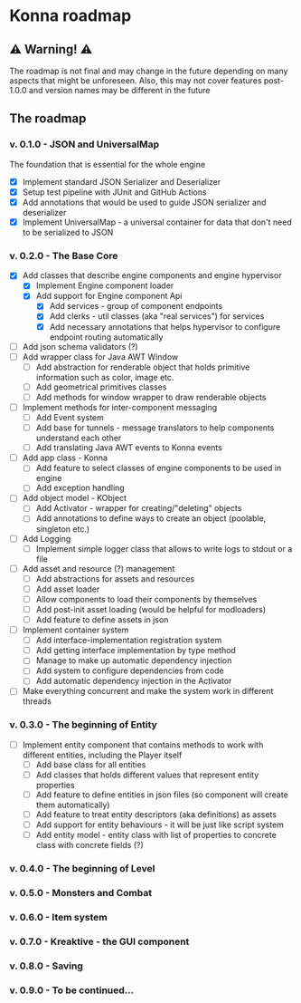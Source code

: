 # Konna roadmap

## ⚠️ Warning! ⚠️

The roadmap is not final and may change in the future depending
on many aspects that might be unforeseen. Also, this may not cover features post-1.0.0 and
version names may be different in the future

## The roadmap

### v. 0.1.0 - JSON and UniversalMap
The foundation that is essential for the whole engine

- [x] Implement standard JSON Serializer and Deserializer
- [x] Setup test pipeline with JUnit and GitHub Actions
- [x] Add annotations that would be used to guide JSON serializer and deserializer
- [x] Implement UniversalMap - a universal container for data that don't need to be serialized to JSON

### v. 0.2.0 - The Base Core

- [x] Add classes that describe engine components and engine hypervisor
    - [x] Implement Engine component loader
    - [x] Add support for Engine component Api
      - [x] Add services - group of component endpoints
      - [x] Add clerks - util classes (aka "real services") for services
      - [x] Add necessary annotations that helps hypervisor to configure endpoint routing automatically
- [ ] Add json schema validators (?)
- [ ] Add wrapper class for Java AWT Window
  - [ ] Add abstraction for renderable object that holds primitive information such as color, image etc.
  - [ ] Add geometrical primitives classes
  - [ ] Add methods for window wrapper to draw renderable objects
- [ ] Implement methods for inter-component messaging
    - [ ] Add Event system
    - [ ] Add base for tunnels - message translators to help components understand each other
    - [ ] Add translating Java AWT events to Konna events 
- [ ] Add app class - Konna
  - [ ] Add feature to select classes of engine components to be used in engine
  - [ ] Add exception handling
- [ ] Add object model - KObject
  - [ ] Add Activator - wrapper for creating/"deleting" objects
  - [ ] Add annotations to define ways to create an object (poolable, singleton etc.)
- [ ] Add Logging
  - [ ] Implement simple logger class that allows to write logs to stdout or a file
- [ ] Add asset and resource (?) management
  - [ ] Add abstractions for assets and resources 
  - [ ] Add asset loader
  - [ ] Allow components to load their components by themselves
  - [ ] Add post-init asset loading (would be helpful for modloaders)
  - [ ] Add feature to define assets in json
- [ ] Implement container system
  - [ ] Add interface-implementation registration system
  - [ ] Add getting interface implementation by type method
  - [ ] Manage to make up automatic dependency injection
  - [ ] Add system to configure dependencies from code
  - [ ] Add automatic dependency injection in the Activator
- [ ] Make everything concurrent and make the system work in different threads

### v. 0.3.0 - The beginning of Entity

- [ ] Implement entity component that contains methods to work with different entities, including the Player itself
    - [ ] Add base class for all entities
    - [ ] Add classes that holds different values that represent entity properties
    - [ ] Add feature to define entities in json files (so component will create them automatically)
    - [ ] Add feature to treat entity descriptors (aka definitions) as assets
    - [ ] Add support for entity behaviours - it will be just like script system
    - [ ] Add entity model - entity class with list of properties to concrete class with concrete fields (?)

### v. 0.4.0 - The beginning of Level

### v. 0.5.0 - Monsters and Combat

### v. 0.6.0 - Item system

### v. 0.7.0 - Kreaktive - the GUI component

### v. 0.8.0 - Saving

### v. 0.9.0 - To be continued...